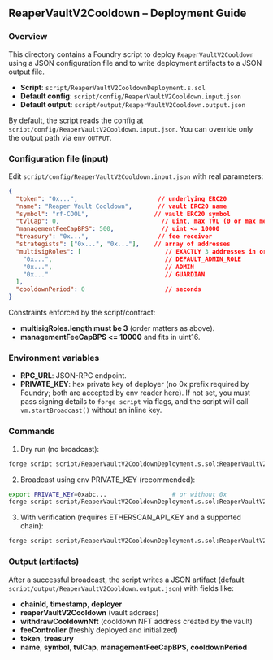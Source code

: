 ## ReaperVaultV2Cooldown – Deployment Guide

### Overview

This directory contains a Foundry script to deploy `ReaperVaultV2Cooldown` using a JSON configuration file and to write deployment artifacts to a JSON output file.

- **Script**: `script/ReaperVaultV2CooldownDeployment.s.sol`
- **Default config**: `script/config/ReaperVaultV2Cooldown.input.json`
- **Default output**: `script/output/ReaperVaultV2Cooldown.output.json`

By default, the script reads the config at `script/config/ReaperVaultV2Cooldown.input.json`. You can override only the output path via env `OUTPUT`.

### Configuration file (input)

Edit `script/config/ReaperVaultV2Cooldown.input.json` with real parameters:

```json
{
  "token": "0x...",                      // underlying ERC20
  "name": "Reaper Vault Cooldown",       // vault ERC20 name
  "symbol": "rf-COOL",                  // vault ERC20 symbol
  "tvlCap": 0,                            // uint, max TVL (0 or max means uncapped when updated)
  "managementFeeCapBPS": 500,             // uint <= 10000
  "treasury": "0x...",                   // fee receiver
  "strategists": ["0x...", "0x..."],    // array of addresses
  "multisigRoles": [                       // EXACTLY 3 addresses in order
    "0x...",                               // DEFAULT_ADMIN_ROLE
    "0x...",                               // ADMIN
    "0x..."                                // GUARDIAN
  ],
  "cooldownPeriod": 0                      // seconds
}
```

Constraints enforced by the script/contract:
- **multisigRoles.length must be 3** (order matters as above).
- **managementFeeCapBPS <= 10000** and fits in uint16.

### Environment variables

- **RPC_URL**: JSON-RPC endpoint.
- **PRIVATE_KEY**: hex private key of deployer (no 0x prefix required by Foundry; both are accepted by env reader here). If not set, you must pass signing details to `forge script` via flags, and the script will call `vm.startBroadcast()` without an inline key.

### Commands

1) Dry run (no broadcast):

```bash
forge script script/ReaperVaultV2CooldownDeployment.s.sol:ReaperVaultV2CooldownDeployment --rpc-url $RPC_URL
```

2) Broadcast using env PRIVATE_KEY (recommended):

```bash
export PRIVATE_KEY=0xabc...                  # or without 0x
forge script script/ReaperVaultV2CooldownDeployment.s.sol:ReaperVaultV2CooldownDeployment --rpc-url $RPC_URL --broadcast
```

3) With verification (requires ETHERSCAN_API_KEY and a supported chain):

```bash
forge script script/ReaperVaultV2CooldownDeployment.s.sol:ReaperVaultV2CooldownDeployment --rpc-url $RPC_URL --broadcast --verify --slow
```


### Output (artifacts)

After a successful broadcast, the script writes a JSON artifact (default `script/output/ReaperVaultV2Cooldown.output.json`) with fields like:

- **chainId**, **timestamp**, **deployer**
- **reaperVaultV2Cooldown** (vault address)
- **withdrawCooldownNft** (cooldown NFT address created by the vault)
- **feeController** (freshly deployed and initialized)
- **token**, **treasury**
- **name**, **symbol**, **tvlCap**, **managementFeeCapBPS**, **cooldownPeriod**

